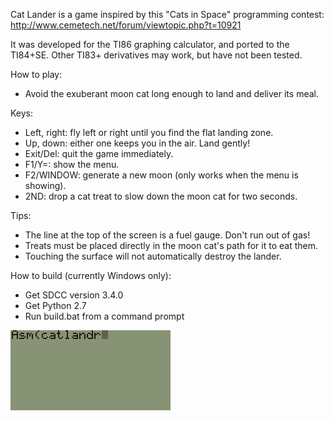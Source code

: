 Cat Lander is a game inspired by this "Cats in Space" programming contest:
http://www.cemetech.net/forum/viewtopic.php?t=10921

It was developed for the TI86 graphing calculator, and ported to the TI84+SE.
Other TI83+ derivatives may work, but have not been tested.

How to play:
 - Avoid the exuberant moon cat long enough to land and deliver its meal.

Keys:
 - Left, right: fly left or right until you find the flat landing zone.
 - Up, down: either one keeps you in the air. Land gently!
 - Exit/Del: quit the game immediately.
 - F1/Y=: show the menu.
 - F2/WINDOW: generate a new moon (only works when the menu is showing).
 - 2ND: drop a cat treat to slow down the moon cat for two seconds.

Tips:
 - The line at the top of the screen is a fuel gauge. Don't run out of gas!
 - Treats must be placed directly in the moon cat's path for it to eat them.
 - Touching the surface will not automatically destroy the lander.

How to build (currently Windows only):
 - Get SDCC version 3.4.0
 - Get Python 2.7
 - Run build.bat from a command prompt

<img src="docs/images/catlandr.gif">
